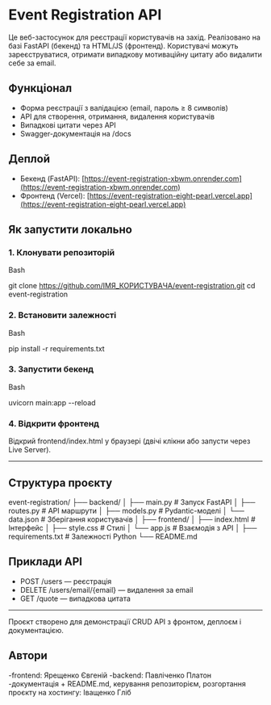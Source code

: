 # Event Registration API

Це веб-застосунок для реєстрації користувачів на захід. Реалізовано на базі FastAPI (бекенд) та HTML/JS (фронтенд). Користувачі можуть зареєструватися, отримати випадкову мотиваційну цитату або видалити себе за email.

## Функціонал

* Форма реєстрації з валідацією (email, пароль ≥ 8 символів)
* API для створення, отримання, видалення користувачів
* Випадкові цитати через API
* Swagger-документація на /docs

## Деплой

* Бекенд (FastAPI): [https://event-registration-xbwm.onrender.com](https://event-registration-xbwm.onrender.com)
* Фронтенд (Vercel): [https://event-registration-eight-pearl.vercel.app](https://event-registration-eight-pearl.vercel.app)

## Як запустити локально

### 1. Клонувати репозиторій

Bash

git clone https://github.com/ІМЯ_КОРИСТУВАЧА/event-registration.git
cd event-registration

### 2. Встановити залежності

Bash

pip install -r requirements.txt

### 3. Запустити бекенд

Bash

uvicorn main:app --reload

### 4. Відкрити фронтенд

Відкрий frontend/index.html у браузері (двічі клікни або запусти через Live Server).

---

## Структура проєкту

event-registration/
├── backend/
│   ├── main.py          # Запуск FastAPI
│   ├── routes.py        # API маршрути
│   ├── models.py        # Pydantic-моделі
│   └── data.json        # Зберігання користувачів
│
├── frontend/
│   ├── index.html       # Інтерфейс
│   ├── style.css        # Стилі
│   └── app.js           # Взаємодія з API
│
├── requirements.txt     # Залежності Python
└── README.md

## Приклади API

* POST /users — реєстрація
* DELETE /users/email/{email} — видалення за email
* GET /quote — випадкова цитата

---

Проєкт створено для демонстрації CRUD API з фронтом, деплоєм і документацією.

## Автори
-frontend: Ярещенко Євгеній
-backend: Павліченко Платон
-документація + README.md, керування репозиторієм, розгортання проєкту на хостингу: Іващенко Гліб

